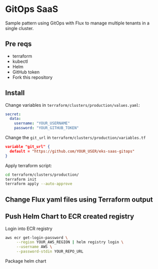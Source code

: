 # GitOps SaaS

Sample pattern using GitOps with Flux to manage multiple tenants in a single cluster.

## Pre reqs
- terraform
- kubectl
- Helm
- GitHub token
- Fork this repository

## Install

Change variables in `terraform/clusters/production/values.yaml`:

```yaml
secret:
  data:
    username: "YOUR_USERNAME"
    password: "YOUR_GITHUB_TOKEN"
```

Change the `git_url` in `terraform/clusters/production/variables.tf`

```json
variable "git_url" {
  default = "https://github.com/YOUR_USER/eks-saas-gitops"
}
```

Apply terraform script:

```bash
cd terraform/clusters/production/
terraform init
terraform apply --auto-approve
```

## Change Flux yaml files using Terraform output


## Push Helm Chart to ECR created registry

Login into ECR registry

```bash
aws ecr get-login-password \
     --region YOUR_AWS_REGION | helm registry login \
     --username AWS \
     --password-stdin YOUR_REPO_URL
```

Package helm chart

```bash
```
